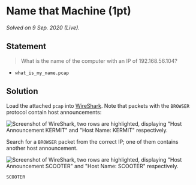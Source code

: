 # Name that Machine (1pt)

_Solved on 9 Sep. 2020 (Live)._

## Statement

> What is the name of the computer with an IP of 192.168.56.104?

- `what_is_my_name.pcap`

## Solution

Load the attached `pcap` into [WireShark](https://www.wireshark.org/). Note that packets with the `BROWSER` protocol
contain host announcements:

![Screenshot of WireShark, two rows are highlighted, displaying "Host Announcement KERMIT" and "Host Name: KERMIT"
respectively.](../.assets/Name_that_Machine-0.png)

Search for a `BROWSER` packet from the correct IP; one of them contains another host announcement.

![Screenshot of WireShark, two rows are highlighted, displaying "Host Announcement SCOOTER" and "Host Name: SCOOTER"
respectively.](../.assets/Name_that_Machine-1.png)

```txt
SCOOTER
```
